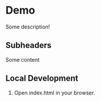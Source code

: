 # Demo

Some description!

## Subheaders

Some content

## Local Development

1. Open index.html in your browser.